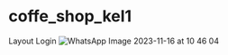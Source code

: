 # coffe_shop_kel1
Layout Login
![WhatsApp Image 2023-11-16 at 10 46 04](https://github.com/Nadilah29/coffe_shop_kel1/assets/150004886/20233615-8e05-412a-8a16-7448a3264fd9)
